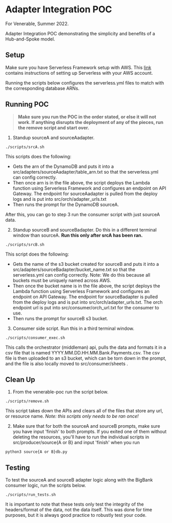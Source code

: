 # Adapter Integration POC
For Venerable, Summer 2022.

Adapter Integration POC demonstrating the simplicity and benefits of a Hub-and-Spoke model.

## Setup
Make sure you have Serverless Framework setup with AWS.
This [link](https://www.serverless.com/framework/docs/getting-started) contains instructions of setting up
Serverless with your AWS account.

Running the scripts below configures the serverless.yml files to match with the corresponding database ARNs.

## Running POC
>**Make sure you run the POC in the order stated, or else it will not work. If anything disrupts
>   the deployment of any of the pieces, run the remove script and start over.**

1. Standup sourceA and sourceAadapter. 
```
./scripts/srcA.sh
```
This scripts does the following:
* Gets the arn of the DynamoDB and puts it into a src/adapters/sourceAadapter/table_arn.txt so that the serverless.yml can config correctly.
* Then once arn is in the file above, the script deploys the Lambda function using Serverless Framework and configures an endpoint on API Gateway. The endpoint for sourceAadapter is pulled from the deploy logs and is put into src/orch/adapter_urls.txt 
* Then runs the prompt for the DynamoDB sourceA. 

After this, you can go to step 3 run the consumer script with just sourceA data.

2. Standup sourceB and sourceBadapter. Do this in a different terminal window than sourceA. **Run this only after srcA has been ran.**
```
./scripts/srcB.sh
```
This script does the following:
* Gets the name of the s3 bucket created for sourceB and puts it into a src/adapters/sourceBadapter/bucket_name.txt
     so that the serverless.yml can config correctly.
    Note: We do this because all buckets must be uniquely named across AWS.
* Then once the bucket name is in the file above, the script deploys the Lambda function using Serverless Framework and configures an endpoint on API Gateway. The endpoint for sourceBadapter is pulled from the deploy logs and is put into src/orch/adapter_urls.txt. The orch endpoint url is put into src/consumer/orch_url.txt for the consumer to use.
* Then runs the prompt for sourceB s3 bucket. 

3. Consumer side script. Run this in a third terminal window.
```
./scripts/consumer_exec.sh
```
This calls the orchestrator (middleman) api, pulls the data and formats it in a csv file
that is named YYYY.MM.DD.HH.MM.Bank.Payments.csv. The csv file is then uploaded to an s3 bucket, which can be torn
down in the prompt, and the file is also locally moved to src/consumer/sheets .


## Clean Up

1. From the venerable-poc run the script below.
```
./scripts/remove.sh
```
This script takes down the APIs and clears all of the files that store any url, or resource name.
*Note: this scripts only needs to be ran once!*

2. Make sure that for both the sourceA and sourceB prompts, make sure you have input 'finish' to both prompts. If you exited one of them without
deleting the resources, you'll have to run the individual scripts in src/producer/source{A or B} and input 'finish' when you run
```
python3 source{A or B}db.py
```

## Testing

To test the sourceA and sourceB adapter logic along with the BigBank consumer logic, run the scripts below. 
```
./scripts/run_tests.sh
```
It is important to note that these tests only test the integrity of the headers/format of the data, not the data itself. This was done for time purposes, but it is always good practice to robustly test your code.